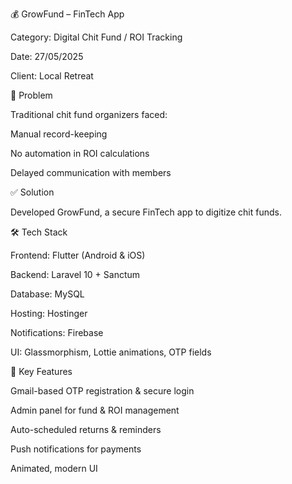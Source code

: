 💰 GrowFund – FinTech App

Category: Digital Chit Fund / ROI Tracking

Date: 27/05/2025

Client: Local Retreat

🛑 Problem

Traditional chit fund organizers faced:

Manual record-keeping

No automation in ROI calculations

Delayed communication with members

✅ Solution

Developed GrowFund, a secure FinTech app to digitize chit funds.

🛠 Tech Stack

Frontend: Flutter (Android & iOS)

Backend: Laravel 10 + Sanctum

Database: MySQL

Hosting: Hostinger

Notifications: Firebase

UI: Glassmorphism, Lottie animations, OTP fields

🌟 Key Features

Gmail-based OTP registration & secure login

Admin panel for fund & ROI management

Auto-scheduled returns & reminders

Push notifications for payments

Animated, modern UI
